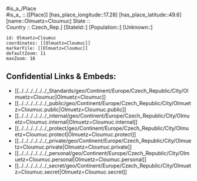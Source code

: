 ﻿---
location: [49.6,17.28] 
mapzoom: [7,12] 
mapmarker: city 
type: City
tags:
- geo/City


SpocWebEntityId: 33100
isDeleted: false
confidential: public

---
#is_a_/Place  
#is_a_ :: [[Place]] 
[has_place_longitude::17.28] 
[has_place_latitude::49.6] 
[name::Olmuetz=Cloumuc] 
State ::  
Country :: Czech_Rep.] 
[StateId::] 
[Population::] 
[Unknown::] 


```leaflet
id: Olmuetz=Cloumuc
coordinates: [[Olmuetz=Cloumuc]] 
markerFile: [[Olmuetz=Cloumuc]] 
defaultZoom: 11 
maxZoom: 18
```


## Confidential Links & Embeds: 
- [[../../../../../../_Standards/geo/Continent/Europe/Czech_Republic/City/Olmuetz=Cloumuc|Olmuetz=Cloumuc]] 
- [[../../../../../../_public/geo/Continent/Europe/Czech_Republic/City/Olmuetz=Cloumuc.public|Olmuetz=Cloumuc.public]] 
- [[../../../../../../_internal/geo/Continent/Europe/Czech_Republic/City/Olmuetz=Cloumuc.internal|Olmuetz=Cloumuc.internal]] 
- [[../../../../../../_protect/geo/Continent/Europe/Czech_Republic/City/Olmuetz=Cloumuc.protect|Olmuetz=Cloumuc.protect]] 
- [[../../../../../../_private/geo/Continent/Europe/Czech_Republic/City/Olmuetz=Cloumuc.private|Olmuetz=Cloumuc.private]] 
- [[../../../../../../_personal/geo/Continent/Europe/Czech_Republic/City/Olmuetz=Cloumuc.personal|Olmuetz=Cloumuc.personal]] 
- [[../../../../../../_secret/geo/Continent/Europe/Czech_Republic/City/Olmuetz=Cloumuc.secret|Olmuetz=Cloumuc.secret]] 
